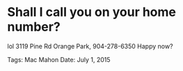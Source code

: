 # Shall I call you on your home number?
lol
3119 Pine Rd Orange Park, 904-278-6350
Happy now?

Tags: Mac Mahon
Date: July 1, 2015